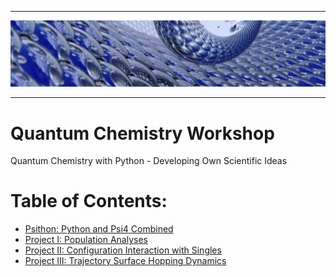 *****
![alt text](./doc/figures/toc.jpg "Logo Title Text 1")
*****

Quantum Chemistry Workshop
==========================

Quantum Chemistry with Python - Developing Own Scientific Ideas

# Table of Contents:
 * [Psithon: Python and Psi4 Combined](https://github.com/globulion/qc-workshop/blob/master/tutor/psithon/README.md)
 * [Project I: Population Analyses](https://github.com/globulion/qc-workshop/blob/master/tutor/project_1/README-i.md)
 * [Project II: Configuration Interaction with Singles](https://github.com/globulion/qc-workshop/blob/master/tutor/project_2/README-ii.md)
 * [Project III: Trajectory Surface Hopping Dynamics](tutor/project_3/README-iii.md)

